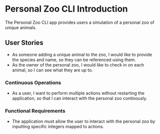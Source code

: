 # Personal Zoo CLI Introduction
The Personal Zoo CLI app provides users a simulation of a personal zoo of unique animals.

## User Stories

- As someone adding a unique animal to the zoo, I would like to provide the species and name, so they can be referenced using them.
- As the owner of the personal zoo, I would like to check in on each animal, so I can see what they are up to. 

### Continuous Operations
- As a user, I want to perform multiple actions without restarting the application, so that I can interact with the personal zoo continously.

### Functional Requirements
- The application must allow the user to interact with the personal zoo by inputting specific integers mapped to actions. 
